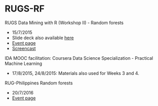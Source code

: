 # RUGS-RF
RUGS Data Mining with R (Workshop II) - Random forests

* 15/7/2015
* Slide deck also available [here](http://www.slideshare.net/tohweizhong/r-user-group-singapore-data-mining-with-r-workshop-ii-random-forests)
* [Event page](http://www.meetup.com/R-User-Group-SG/events/223432784/)
* [Screencast](https://www.youtube.com/watch?v=8M-4DykpfDQ)

IDA MOOC facilitation: Coursera Data Science Specialization - Practical Machine Learning

* 17/8/2015, 24/8/2015: Materials also used for Weeks 3 and 4.

RUG-Philippines Random forests

* 20/7/2016
* [Event page](http://www.meetup.com/R-Users-Group-Philippines/events/231484820/)
